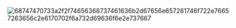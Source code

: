 ![68747470733a2f2f74656368737461636b2d67656e657261746f722e76657263656c2e6170702f6a732d69636f6e2e737667](https://github.com/user-attachments/assets/5ca8836a-9c9d-48e3-89d0-233ee79c38f3)
